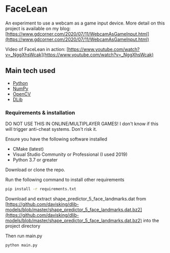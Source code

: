 # FaceLean
An experiment to use a webcam as a game input device. More detail on this project is available on my blog: [https://www.gdcorner.com/2020/07/11/WebcamAsGameInput.html](https://www.gdcorner.com/2020/07/11/WebcamAsGameInput.html)

Video of FaceLean in action: [https://www.youtube.com/watch?v=_NggXhsWcak](https://www.youtube.com/watch?v=_NggXhsWcak)

## Main tech used

* [Python](https://www.python.org/)
* [NumPy](https://numpy.org/)
* [OpenCV](https://opencv.org/)
* [DLib](http://dlib.net/)

### Requirements & installation

DO NOT USE THIS IN ONLINE/MULTIPLAYER GAMES!
I don't know if this will trigger anti-cheat systems. Don't risk it.

Ensure you have the following software installed

* CMake (latest)
* Visual Studio Community or Professional (I used 2019)
* Python 3.7 or greater

Download or clone the repo.

Run the following command to install other requirements

```bash
pip install -r requirements.txt
```

Download and extract shape_predictor_5_face_landmarks.dat from [https://github.com/davisking/dlib-models/blob/master/shape_predictor_5_face_landmarks.dat.bz2](https://github.com/davisking/dlib-models/blob/master/shape_predictor_5_face_landmarks.dat.bz2) into the project directory

Then run main.py

```bash
python main.py
```
